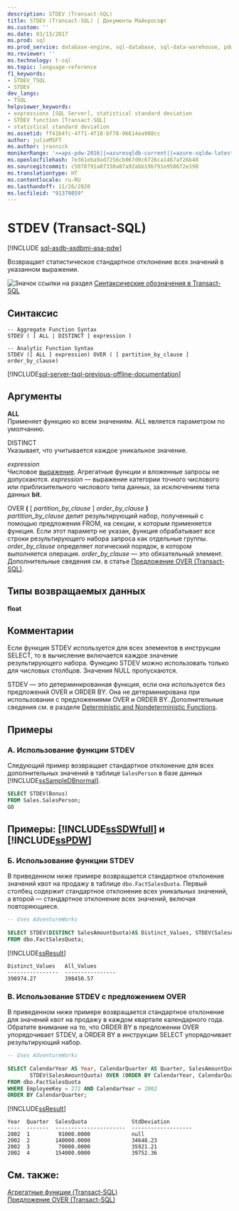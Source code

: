 ```yaml
---
description: STDEV (Transact-SQL)
title: STDEV (Transact-SQL) | Документы Майкрософт
ms.custom: ''
ms.date: 03/13/2017
ms.prod: sql
ms.prod_service: database-engine, sql-database, sql-data-warehouse, pdw
ms.reviewer: ''
ms.technology: t-sql
ms.topic: language-reference
f1_keywords:
- STDEV_TSQL
- STDEV
dev_langs:
- TSQL
helpviewer_keywords:
- expressions [SQL Server], statistical standard deviation
- STDEV function [Transact-SQL]
- statistical standard deviation
ms.assetid: ff41b4fc-4f71-4f18-bf78-96614ea908cc
author: julieMSFT
ms.author: jrasnick
monikerRange: '>=aps-pdw-2016||=azuresqldb-current||=azure-sqldw-latest||>=sql-server-2016||=sqlallproducts-allversions||>=sql-server-linux-2017||=azuresqldb-mi-current'
ms.openlocfilehash: 7e361eba9ad7256cb067d0c6726ca1467af26b48
ms.sourcegitcommit: c5078791a07330a87a92abb19b791e950672e198
ms.translationtype: HT
ms.contentlocale: ru-RU
ms.lasthandoff: 11/26/2020
ms.locfileid: "91379859"
---
```

# <a name="stdev-transact-sql"></a>STDEV (Transact-SQL)
[!INCLUDE [sql-asdb-asdbmi-asa-pdw](../../includes/applies-to-version/sql-asdb-asdbmi-asa-pdw.md)]

  Возвращает статистическое стандартное отклонение всех значений в указанном выражении.  
  
 ![Значок ссылки на раздел](../../database-engine/configure-windows/media/topic-link.gif "Значок ссылки на раздел") [Синтаксические обозначения в Transact-SQL](../../t-sql/language-elements/transact-sql-syntax-conventions-transact-sql.md)  
  
## <a name="syntax"></a>Синтаксис  
  
```syntaxsql    
-- Aggregate Function Syntax   
STDEV ( [ ALL | DISTINCT ] expression )  
  
-- Analytic Function Syntax   
STDEV ([ ALL ] expression) OVER ( [ partition_by_clause ] order_by_clause)  
```  
  
[!INCLUDE[sql-server-tsql-previous-offline-documentation](../../includes/sql-server-tsql-previous-offline-documentation.md)]

## <a name="arguments"></a>Аргументы
 **ALL**  
 Применяет функцию ко всем значениям. ALL является параметром по умолчанию.  
  
 DISTINCT  
 Указывает, что учитывается каждое уникальное значение.  
  
 *expression*  
 Числовое [выражение](../../t-sql/language-elements/expressions-transact-sql.md). Агрегатные функции и вложенные запросы не допускаются. *expression* — выражение категории точного числового или приблизительного числового типа данных, за исключением типа данных **bit**.  
  
 OVER **(** [ *partition_by_clause* ] _order\_by\_clause_ **)**  
 _partition\_by\_clause_ делит результирующий набор, полученный с помощью предложения FROM, на секции, к которым применяется функция. Если этот параметр не указан, функция обрабатывает все строки результирующего набора запроса как отдельные группы. _order\_by\_clause_ определяет логический порядок, в котором выполняется операция. _order\_by\_clause_ — это обязательный элемент. Дополнительные сведения см. в статье [Предложение OVER (Transact-SQL)](../../t-sql/queries/select-over-clause-transact-sql.md).  
  
## <a name="return-types"></a>Типы возвращаемых данных  
 **float**  
  
## <a name="remarks"></a>Комментарии  
 Если функция STDEV используется для всех элементов в инструкции SELECT, то в вычисление включается каждое значение результирующего набора. Функцию STDEV можно использовать только для числовых столбцов. Значения NULL пропускаются.  
  
 STDEV — это детерминированная функция, если она используется без предложений OVER и ORDER BY. Она не детерминирована при использовании с предложениями OVER и ORDER BY. Дополнительные сведения см. в разделе [Deterministic and Nondeterministic Functions](../../relational-databases/user-defined-functions/deterministic-and-nondeterministic-functions.md).  
  
## <a name="examples"></a>Примеры  
  
### <a name="a-using-stdev"></a>А. Использование функции STDEV  
 Следующий пример возвращает стандартное отклонение для всех дополнительных значений в таблице `SalesPerson` в базе данных [!INCLUDE[ssSampleDBnormal](../../includes/sssampledbnormal-md.md)].  
  
```sql  
SELECT STDEV(Bonus)  
FROM Sales.SalesPerson;  
GO  
```  
  
## <a name="examples-sssdwfull-and-sspdw"></a>Примеры: [!INCLUDE[ssSDWfull](../../includes/sssdwfull-md.md)] и [!INCLUDE[ssPDW](../../includes/sspdw-md.md)]  
  
### <a name="b-using-stdev"></a>Б. Использование функции STDEV  
 В приведенном ниже примере возвращается стандартное отклонение значений квот на продажу в таблице `dbo.FactSalesQuota`. Первый столбец содержит стандартное отклонение всех уникальных значений, а второй — стандартное отклонение всех значений, включая повторяющиеся.  
  
```sql  
-- Uses AdventureWorks  
  
SELECT STDEV(DISTINCT SalesAmountQuota)AS Distinct_Values, STDEV(SalesAmountQuota) AS All_Values  
FROM dbo.FactSalesQuota;  
```  
  
 [!INCLUDE[ssResult](../../includes/ssresult-md.md)]  
  
 ```
Distinct_Values   All_Values
----------------  ----------------
398974.27         398450.57
 ```  
  
### <a name="c-using-stdev-with-over"></a>В. Использование STDEV с предложением OVER  
 В приведенном ниже примере возвращается стандартное отклонение для значений квот на продажу в каждом квартале календарного года. Обратите внимание на то, что ORDER BY в предложении OVER упорядочивает STDEV, а ORDER BY в инструкции SELECT упорядочивает результирующий набор.  
  
```sql  
-- Uses AdventureWorks  
  
SELECT CalendarYear AS Year, CalendarQuarter AS Quarter, SalesAmountQuota AS SalesQuota,  
       STDEV(SalesAmountQuota) OVER (ORDER BY CalendarYear, CalendarQuarter) AS StdDeviation  
FROM dbo.FactSalesQuota  
WHERE EmployeeKey = 272 AND CalendarYear = 2002  
ORDER BY CalendarQuarter;  
```  
  
 [!INCLUDE[ssResult](../../includes/ssresult-md.md)]  
  
 ```
Year  Quarter  SalesQuota              StdDeviation
----  -------  ----------------------  -------------------
2002  1         91000.0000             null
2002  2        140000.0000             34648.23
2002  3         70000.0000             35921.21
2002  4        154000.0000             39752.36
 ```  
  
## <a name="see-also"></a>См. также:  
 [Агрегатные функции (Transact-SQL)](../../t-sql/functions/aggregate-functions-transact-sql.md)   
 [Предложение OVER (Transact-SQL)](../../t-sql/queries/select-over-clause-transact-sql.md)  
  
  

